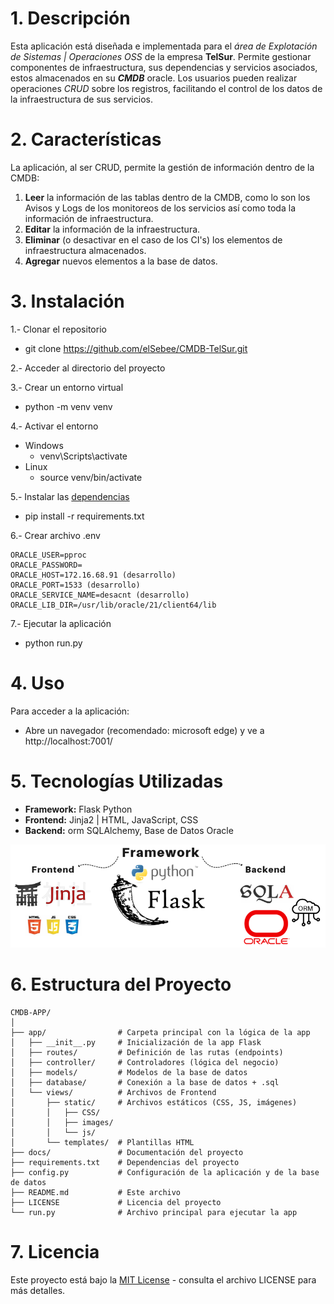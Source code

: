 

# 1. Descripción
Esta aplicación está diseñada e implementada para el *área de Explotación de Sistemas | Operaciones OSS* de la empresa **TelSur**. Permite gestionar componentes de infraestructura, sus dependencias y servicios asociados, estos almacenados en su **_CMDB_** oracle. Los usuarios pueden realizar operaciones _CRUD_ sobre los registros, facilitando el control de los datos de la infraestructura de sus servicios.

# 2. Características
La aplicación, al ser CRUD, permite la gestión de información dentro de la CMDB:
1. **__Leer__** la información de las tablas dentro de la CMDB, como lo son los Avisos y Logs de los monitoreos de los servicios así como toda la información de infraestructura.
2. **__Editar__** la información de la infraestructura.
3. **__Eliminar__** (o desactivar en el caso de los CI's) los elementos de infraestructura almacenados.
4. **__Agregar__** nuevos elementos a la base de datos. 

# 3. Instalación
1.- Clonar el repositorio
- git clone https://github.com/elSebee/CMDB-TelSur.git

2.- Acceder al directorio del proyecto

3.- Crear un entorno virtual
- python -m venv venv

4.- Activar el entorno
- Windows
    - venv\Scripts\activate
- Linux
    - source venv/bin/activate

5.- Instalar las [dependencias](./requirements.txt)
- pip install -r requirements.txt

6.- Crear archivo .env
```
ORACLE_USER=pproc
ORACLE_PASSWORD=
ORACLE_HOST=172.16.68.91 (desarrollo)
ORACLE_PORT=1533 (desarrollo)
ORACLE_SERVICE_NAME=desacnt (desarrollo)
ORACLE_LIB_DIR=/usr/lib/oracle/21/client64/lib
```

7.- Ejecutar la aplicación
- python run.py


# 4. Uso
Para acceder a la aplicación:
- Abre un navegador (recomendado: microsoft edge) y ve a http://localhost:7001/

# 5. Tecnologías Utilizadas
- **Framework:** Flask Python
- **Frontend:** Jinja2 | HTML, JavaScript, CSS
- **Backend:** orm SQLAlchemy, Base de Datos Oracle 

![Imágen de las tecnologías](app/views/static/images/tecnologias.png)

# 6. Estructura del Proyecto
```
CMDB-APP/
│
├── app/                # Carpeta principal con la lógica de la app
│   ├── __init__.py     # Inicialización de la app Flask
│   ├── routes/         # Definición de las rutas (endpoints)
│   ├── controller/     # Controladores (lógica del negocio)
│   ├── models/         # Modelos de la base de datos
│   ├── database/       # Conexión a la base de datos + .sql
│   └── views/          # Archivos de Frontend
│       ├── static/     # Archivos estáticos (CSS, JS, imágenes)
│       │   ├── CSS/
│       │   ├── images/
│       │   └── js/
│       └── templates/  # Plantillas HTML
├── docs/               # Documentación del proyecto
├── requirements.txt    # Dependencias del proyecto
├── config.py           # Configuración de la aplicación y de la base de datos
├── README.md           # Este archivo
├── LICENSE             # Licencia del proyecto
└── run.py              # Archivo principal para ejecutar la app
```

# 7. Licencia
Este proyecto está bajo la [MIT License](./LICENSE) - consulta el archivo LICENSE para más detalles.

